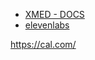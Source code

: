 

- [XMED - DOCS](https://drive.google.com/file/d/1lPLxk7eSzzEuZ6mumfjQMn5Yx4-jtTQo/view)
- [elevenlabs](https://elevenlabs.io/docs/overview)


https://cal.com/